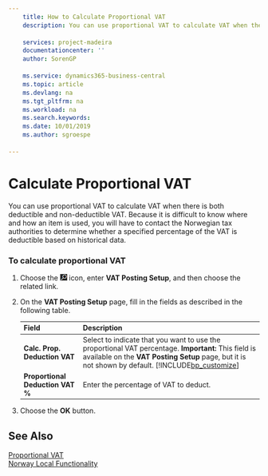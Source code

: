```yaml
---
    title: How to Calculate Proportional VAT
    description: You can use proportional VAT to calculate VAT when there is both deductible and non-deductible VAT.

    services: project-madeira 
    documentationcenter: ''
    author: SorenGP

    ms.service: dynamics365-business-central
    ms.topic: article
    ms.devlang: na
    ms.tgt_pltfrm: na
    ms.workload: na
    ms.search.keywords:
    ms.date: 10/01/2019
    ms.author: sgroespe

---
```

# Calculate Proportional VAT
You can use proportional VAT to calculate VAT when there is both deductible and non-deductible VAT. Because it is difficult to know where and how an item is used, you will have to contact the Norwegian tax authorities to determine whether a specified percentage of the VAT is deductible based on historical data.  

### To calculate proportional VAT  

1.  Choose the ![Search for Page or Report](../../media/ui-search/search_small.png "Search for Page or Report icon") icon, enter **VAT Posting Setup**, and then choose the related link.  
2.  On the **VAT Posting Setup** page, fill in the fields as described in the following table.  

    |Field|Description|  
    |---------------------------------|---------------------------------------|  
    |**Calc. Prop. Deduction VAT**|Select to indicate that you want to use the proportional VAT percentage. **Important:**  This field is available on the **VAT Posting Setup** page, but it is not shown by default. [!INCLUDE[bp_customize](../../includes/bp_customize_md.md)]|  
    |**Proportional Deduction VAT %**|Enter the percentage of VAT to deduct.|  

3.  Choose the **OK** button.  

## See Also  
 [Proportional VAT](proportional-vat.md)   
 [Norway Local Functionality](norway-local-functionality.md)   
 
